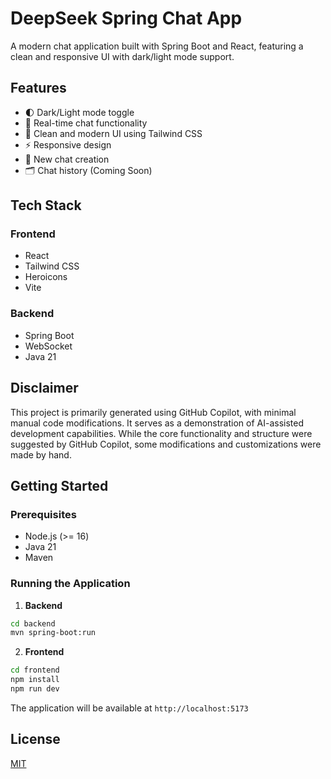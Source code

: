 # DeepSeek Spring Chat App

A modern chat application built with Spring Boot and React, featuring a clean and responsive UI with dark/light mode support.

## Features

- 🌓 Dark/Light mode toggle
- 💬 Real-time chat functionality
- 🎨 Clean and modern UI using Tailwind CSS
- ⚡ Responsive design
- 📝 New chat creation
- 🗂️ Chat history (Coming Soon)

## Tech Stack

### Frontend
- React
- Tailwind CSS
- Heroicons
- Vite

### Backend
- Spring Boot
- WebSocket
- Java 21

## Disclaimer

This project is primarily generated using GitHub Copilot, with minimal manual code modifications. It serves as a demonstration of AI-assisted development capabilities. While the core functionality and structure were suggested by GitHub Copilot, some modifications and customizations were made by hand.

## Getting Started

### Prerequisites
- Node.js (>= 16)
- Java 21
- Maven

### Running the Application

1. **Backend**
```bash
cd backend
mvn spring-boot:run
```

2. **Frontend**
```bash
cd frontend
npm install
npm run dev
```

The application will be available at `http://localhost:5173`


## License

[MIT](LICENSE)
